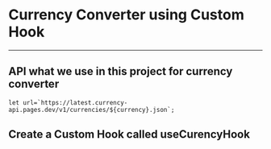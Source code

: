 # Currency Converter using Custom Hook
---

## API what we use in this project for currency converter 
```
let url=`https://latest.currency-api.pages.dev/v1/currencies/${currency}.json`;
```

## Create a Custom Hook called useCurencyHook
